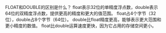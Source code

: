 FLOAT和DOUBLE的区别是什么？
float表示32位的单精度浮点数，double表示64位的双精度浮点数，提供更高的精度和更大的值范围。
float占4个字节（32位），double占8个字节（64位）。
double比float精度更高，能够表示更大范围和更小精度的数值。
float比double运算速度更快，因为它占用的存储空间更小。
